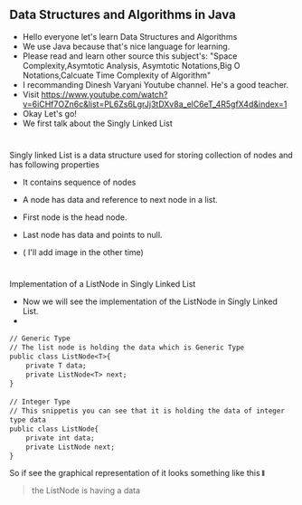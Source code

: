 ## Data Structures and Algorithms in Java
- Hello everyone let's learn Data Structures and Algorithms 
- We use Java because that's nice language for learning.
- Please read and learn other source this subject's: "Space Complexity,Asymtotic Analysis, Asymtotic Notations,Big O Notations,Calcuate Time Complexity of Algorithm"
- I recommanding Dinesh Varyani Youtube channel. He's a good teacher.
- Visit https://www.youtube.com/watch?v=6iCHf7OZn6c&list=PL6Zs6LgrJj3tDXv8a_elC6eT_4R5gfX4d&index=1
- Okay Let's go!
- We first talk about the Singly Linked List 
#
Singly linked List is a data structure used for storing collection of nodes and has following properties
- It contains sequence of nodes
- A node has data and reference to next node in a list.
- First node is the head node.
- Last node has data and points to null.

- ( I'll add image in the other time)
#
Implementation of a ListNode in Singly Linked List
- Now we will see the implementation of the ListNode in Singly Linked List.
-
```
// Generic Type 
// The list node is holding the data which is Generic Type
public class ListNode<T>{
    private T data;
    private ListNode<T> next;
}

// Integer Type 
// This snippetis you can see that it is holding the data of integer type data
public class ListNode{
    private int data;
    private ListNode next;
}
```
So if see the graphical representation of it looks something like this 
<img src="./img/graphicalListNode.jpg">
> the ListNode is having a data  

